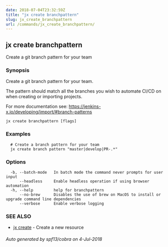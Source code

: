 ```yaml
---
date: 2018-07-04T23:32:59Z
title: "jx create branchpattern"
slug: jx_create_branchpattern
url: /commands/jx_create_branchpattern/
---
```

## jx create branchpattern

Create a git branch pattern for your team

### Synopsis

Create a git branch pattern for your team. 

The pattern should match all the branches you wish to automate CI/CD on when creating or importing projects. 

For more documentation see: https://jenkins-x.io/developing/import/#branch-patterns

```
jx create branchpattern [flags]
```

### Examples

```
  # Create a branch pattern for your team
  jx create branch pattern "master|develop|PR-.*"
```

### Options

```
  -b, --batch-mode   In batch mode the command never prompts for user input
      --headless     Enable headless operation if using browser automation
  -h, --help         help for branchpattern
      --no-brew      Disables the use of brew on MacOS to install or upgrade command line dependencies
      --verbose      Enable verbose logging
```

### SEE ALSO

* [jx create](/commands/jx_create/)	 - Create a new resource

###### Auto generated by spf13/cobra on 4-Jul-2018
